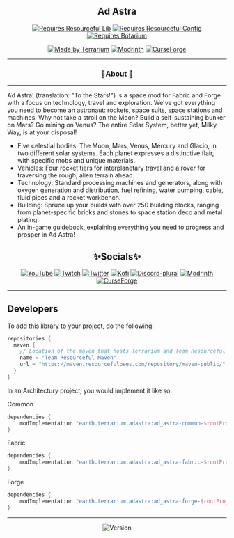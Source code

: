 <div align="center">

## Ad Astra

[![Requires Resourceful Lib](https://cdn.discordapp.com/attachments/1073717602880327761/1073717942014972034/RLib_vector.svg)](http://modrinth.com/mod/resourceful-lib)
[![Requires Resourceful Config](https://cdn.discordapp.com/attachments/1073717602880327761/1073717981118480535/RConfig_vector.svg)](http://modrinth.com/mod/resourceful-config)
[![Requires Botarium](https://cdn.discordapp.com/attachments/1073717602880327761/1090775450437046392/Requires_Botarium_vector.svg)](http://modrinth.com/mod/botarium)

[![Made by Terrarium](https://cdn.discordapp.com/attachments/1073717602880327761/1073718144910233691/Terrarium_vector.svg)](https://discord.terrarium.earth)
[![Modrinth](https://cdn.jsdelivr.net/npm/@intergrav/devins-badges@3/assets/cozy/available/modrinth_vector.svg)](https://modrinth.com/mod/ad-astra)
[![CurseForge](https://cdn.jsdelivr.net/npm/@intergrav/devins-badges@3/assets/cozy/available/curseforge_vector.svg)](https://www.curseforge.com/minecraft/mc-mods/ad-astra)
<hr>

### 📖About 📖

<hr>
</div>

Ad Astra! (translation: "To the Stars!") is a space mod for Fabric and Forge with a focus on technology, travel and
exploration. We've got everything you need to become an astronaut: rockets, space suits, space stations and machines.
Why not take a stroll on the Moon? Build a self-sustaining bunker on Mars? Go mining on Venus? The entire Solar System,
better yet, Milky Way, is at your disposal!

- Five celestial bodies: The Moon, Mars, Venus, Mercury and Glacio, in two different solar systems. Each planet
  expresses a distinctive flair, with specific mobs and unique materials.
- Vehicles: Four rocket tiers for interplanetary travel and a rover for traversing the rough, alien terrain ahead.
- Technology: Standard processing machines and generators, along with oxygen generation and distribution, fuel refining,
  water pumping, cable, fluid pipes and a rocket workbench.
- Building: Spruce up your builds with over 250 building blocks, ranging from planet-specific bricks and stones to space
  station deco and metal plating.
- An in-game guidebook, explaining everything you need to progress and prosper in Ad Astra!

<div align="center">

## ✨Socials✨

[![YouTube](https://cdn.jsdelivr.net/npm/@intergrav/devins-badges@3/assets/cozy-minimal/social/youtube-plural_vector.svg)](https://youtube.terrarium.earth)
[![Twitch](https://cdn.jsdelivr.net/npm/@intergrav/devins-badges@3/assets/cozy-minimal/social/twitch-plural_vector.svg)](https://www.twitch.tv/terrariumearth)
[![Twitter](https://cdn.jsdelivr.net/npm/@intergrav/devins-badges@3/assets/cozy-minimal/social/twitter-plural_vector.svg)](https://twitter.terrarium.earth)
[![Kofi](https://cdn.jsdelivr.net/npm/@intergrav/devins-badges@3/assets/cozy-minimal/donate/kofi-plural_vector.svg)](https://kofi.terrarium.earth)
[![Discord-plural](https://cdn.jsdelivr.net/npm/@intergrav/devins-badges@3/assets/cozy-minimal/social/discord-plural_vector.svg)](https://discord.terrarium.earth)
[![Modrinth](https://cdn.jsdelivr.net/npm/@intergrav/devins-badges@3/assets/cozy-minimal/available/modrinth_vector.svg)](https://modrinth.com/user/Terrarium)
[![CurseForge](https://cdn.jsdelivr.net/npm/@intergrav/devins-badges@3/assets/cozy-minimal/available/curseforge_vector.svg)](https://www.curseforge.com/members/terrariumearth/projects)
<hr>
</div>

## Developers

To add this library to your project, do the following:

```groovy
repositories {
  maven {
    // Location of the maven that hosts Terrarium and Team Resourceful's files.
    name = "Team Resourceful Maven"
    url = "https://maven.resourcefulbees.com/repository/maven-public/"
  }
}
```

In an Architectury project, you would implement it like so:

Common

```groovy
dependencies {
    modImplementation "earth.terrarium.adastra:ad_astra-common-$rootProject.minecraft_version:$rootProject.ad_astra_version"
}
```

Fabric

```groovy
dependencies {
    modImplementation "earth.terrarium.adastra:ad_astra-fabric-$rootProject.minecraft_version:$rootProject.ad_astra_version"
}
```

Forge

```groovy
dependencies {
    modImplementation "earth.terrarium.adastra:ad_astra-forge-$rootProject.minecraft_version:$rootProject.ad_astra_version"
}
```

---

<div align="center">

![Version](https://img.shields.io/maven-metadata/v?label=Ad%20Astra%20Version&metadataUrl=https%3A%2F%2Fnexus.resourcefulbees.com%2Frepository%2Fmaven-public%2Fearth%2Fterrarium%2Fad_astra-common-1.19.2%2Fmaven-metadata.xml)
</div>
